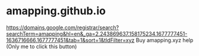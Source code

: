 # amapping.github.io
https://domains.google.com/registrar/search?searchTerm=amapping&hl=en&_ga=2.243869637.158175234.1677777451-1636716666.1677777451&tab=1&sort=1&tldFilter=xyz Buy amapping.xyz help (Only me to click this button)
